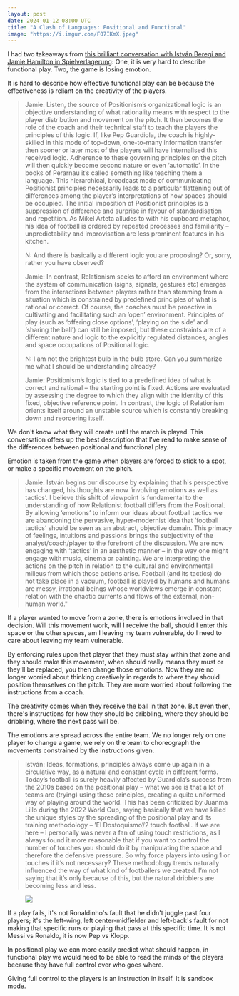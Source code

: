 ```yaml
---
layout: post
date: 2024-01-12 08:00 UTC
title: "A Clash of Languages: Positional and Functional"
image: "https://i.imgur.com/F07IKmX.jpeg"
---
```


I had two takeaways from [this brilliant conversation with István Beregi and Jamie Hamilton in Spielverlagerung](https://spielverlagerung.com/2024/01/10/protagonists-of-the-game-between-absolutism-and-relativism/): One, it is very hard to describe functional play. Two, the game is losing emotion.

<!---more--->

It is hard to describe how effective functional play can be because the effectiveness is reliant on the creativity of the players.

> Jamie: Listen, the source of Positionism’s organizational logic is an objective understanding of what rationality means with respect to the player distribution and movement on the pitch. It then becomes the role of the coach and their technical staff to teach the players the principles of this logic. If, like Pep Guardiola, the coach is highly-skilled in this mode of top-down, one-to-many information transfer then sooner or later most of the players will have internalised this received logic. Adherence to these governing principles on the pitch will then quickly become second nature or even ‘automatic’. In the books of Perarnau it’s called something like teaching them a language. This hierarchical, broadcast mode of communicating Positionist principles necessarily leads to a particular flattening out of differences among the player’s interpretations of how spaces should be occupied. The initial imposition of Positionist principles is a suppression of difference and surprise in favour of standardisation and repetition. As Mikel Arteta alludes to with his cupboard metaphor, his idea of football is ordered by repeated processes and familiarity – unpredictability and improvisation are less prominent features in his kitchen.
> 
> N: And there is basically a different logic you are proposing? Or, sorry, rather you have observed?
> 
> Jamie: In contrast, Relationism seeks to afford an environment where the system of communication (signs, signals, gestures etc) emerges from the interactions between players rather than stemming from a situation which is constrained by predefined principles of what is rational or correct. Of course, the coaches must be proactive in cultivating and facilitating such an ‘open’ environment. Principles of play (such as ‘offering close options’, ‘playing on the side’ and ‘sharing the ball’) can still be imposed, but these constraints are of a different nature and logic to the explicitly regulated distances, angles and space occupations of Positional logic.
> 
> N: I am not the brightest bulb in the bulb store. Can you summarize me what I should be understanding already?
> 
> Jamie: Positionism’s logic is tied to a predefined idea of what is correct and rational – the starting point is fixed. Actions are evaluated by assessing the degree to which they align with the identity of this fixed, objective reference point. In contrast, the logic of Relationism orients itself around an unstable source which is constantly breaking down and reordering itself.
> 

We don't know what they will create until the match is played. This conversation offers up the best description that I've read to make sense of the differences between positional and functional play.

Emotion is taken from the game when players are forced to stick to a spot, or make a specific movement on the pitch. 

> Jamie: István begins our discourse by explaining that his perspective has changed, his thoughts are now ‘involving emotions as well as tactics’. I believe this shift of viewpoint is fundamental to the understanding of how Relationist football differs from the Positional. By allowing ‘emotions’ to inform our ideas about football tactics we are abandoning the pervasive, hyper-modernist idea that ‘football tactics’ should be seen as an abstract, objective domain. This primacy of feelings, intuitions and passions brings the subjectivity of the analyst/coach/player to the forefront of the discussion. We are now engaging with ‘tactics’ in an aesthetic manner – in the way one might engage with music, cinema or painting. We are interpreting the actions on the pitch in relation to the cultural and environmental milieus from which those actions arise. Football (and its tactics) do not take place in a vacuum, football is played by humans and humans are messy, irrational beings whose worldviews emerge in constant relation with the chaotic currents and flows of the external, non-human world."

If a player wanted to move from a zone, there is emotions involved in that decision. Will this movement work, will I receive the ball, should I enter this space or the other spaces, am I leaving my team vulnerable, do I need to care about leaving my team vulnerable. 

By enforcing rules upon that player that they must stay within that zone and they should make this movement, when should really means they must or they'll be replaced, you then change those emotions. Now they are no longer worried about thinking creatively in regards to where they should position themselves on the pitch. They are more worried about following the instructions from a coach. 

The creativity comes when they receive the ball in that zone. But even then, there's instructions for how they should be dribbling, where they should be dribbling, where the next pass will be. 

The emotions are spread across the entire team. We no longer rely on one player to change a game, we rely on the team to choreograph the movements constrained by the instructions given. 

> István: Ideas, formations, principles always come up again in a circulative way, as a natural and constant cycle in different forms. Today’s football is surely heavily affected by Guardiola’s success from the 2010s based on the positional play – what we see is that a lot of teams are (trying) using these principles, creating a quite uniformed way of playing around the world. This has been criticized by Juanma Lillo during the 2022 World Cup, saying basically that we have killed the unique styles by the spreading of the positional play and its training methodology – ’El Dostoquismo’/2 touch football. If we are here – I personally was never a fan of using touch restrictions, as I always found it more reasonable that if you want to control the number of touches you should do it by manipulating the space and therefore the defensive pressure. So why force players into using 1 or touches if it’s not necessary? These methodology trends naturally influenced the way of what kind of footballers we created. I’m not saying that it’s only because of this, but the natural dribblers are becoming less and less.

<figure>
    <img src="https://i.imgur.com/oBGtGnc.gif">
</figure> 

If a play fails, it's not Ronaldinho's fault that he didn't juggle past four players; it's the left-wing, left center-midfielder and left-back's fault for not making that specific runs or playing that pass at this specific time. It is not Messi vs Ronaldo, it is now Pep vs Klopp.

In positional play we can more easily predict what should happen, in functional play we would need to be able to read the minds of the players because they have full control over who goes where.

Giving full control to the players is an instruction in itself. It is sandbox mode.
